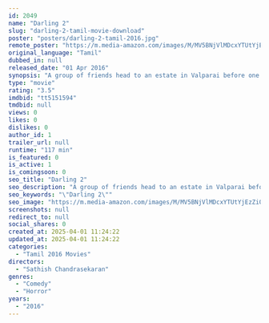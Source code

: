 ```yaml
---
id: 2049
name: "Darling 2"
slug: "darling-2-tamil-movie-download"
poster: "posters/darling-2-tamil-2016.jpg"
remote_poster: "https://m.media-amazon.com/images/M/MV5BNjVlMDcxYTUtYjEzZi00MjA1LTkxMDMtNDQ3ODdhNTIwOWUzXkEyXkFqcGdeQXVyMjMwODI3NDE@._V1_SX300.jpg"
original_language: "Tamil"
dubbed_in: null
released_date: "01 Apr 2016"
synopsis: "A group of friends head to an estate in Valparai before one of them gets engaged."
type: "movie"
rating: "3.5"
imdbid: "tt5151594"
tmdbid: null
views: 0
likes: 0
dislikes: 0
author_id: 1
trailer_url: null
runtime: "117 min"
is_featured: 0
is_active: 1
is_comingsoon: 0
seo_title: "Darling 2"
seo_description: "A group of friends head to an estate in Valparai before one of them gets engaged."
seo_keywords: "\"Darling 2\""
seo_image: "https://m.media-amazon.com/images/M/MV5BNjVlMDcxYTUtYjEzZi00MjA1LTkxMDMtNDQ3ODdhNTIwOWUzXkEyXkFqcGdeQXVyMjMwODI3NDE@._V1_SX300.jpg"
screenshots: null
redirect_to: null
social_shares: 0
created_at: 2025-04-01 11:24:22
updated_at: 2025-04-01 11:24:22
categories:
  - "Tamil 2016 Movies"
directors:
  - "Sathish Chandrasekaran"
genres:
  - "Comedy"
  - "Horror"
years:
  - "2016"
---
```

